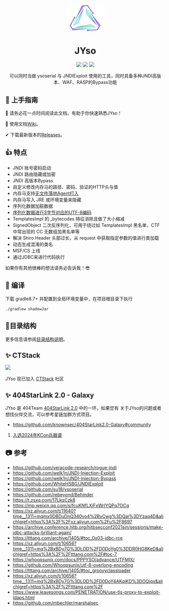 <p align="center">
  <img src="docs/img/logo.png" width="120">
</p>
<h1 align="center"> JYso </h1>

<p align="center">
<img src="https://img.shields.io/badge/JDK-1.8+-orange" />
<img src="https://img.shields.io/badge/gradle-8.7-blue" />
<img src="https://img.shields.io/badge/SDL-Groovy-green" />

<p align="center"> 可以同时当做 ysoserial 与 JNDIExploit 使用的工具，同时具备多种JNDI高版本、WAF、RASP的Bypass功能 

## 🚀 上手指南

📢 请务必花一点时间阅读此文档，有助于你快速熟悉JYso！

🧐 使用文档[Wiki](https://github.com/qi4L/JYso/wiki)。

✔ 下载最新版本的[Releases](https://github.com/qi4L/JYso/releases)。

## 👍 特点

+ JNDI 账号密码启动
+ JNDI 路由隐藏或加密
+ JNDI 高版本Bypass
+ 自定义修改内存马的路径、密码、验证的HTTP头与值
+ 内存马支持[无文件落地Agent打入](https://xz.aliyun.com/t/10075?time__1311=mq%2BxBD9QDQe4yDBkPoN%2BuDAO%3DnB5x&alichlgref=https%3A%2F%2Fxz.aliyun.com%2Fsearch%3Fkeyword%3Drebeyond)
+ 内存马写入 JRE 或环境变量来隐藏
+ 序列化数据加脏数据
+ [序列化数据进行3字节对应的UTF-8编码](https://whoopsunix.com/docs/PPPYSO/advance/UTFMIX/)
+ TemplatesImpl 的 _bytecodes 特征消除且做了大小缩减
+ SignedObject 二次反序列化，可用于绕过如 TemplatesImpl 黑名单，CTF 中常出现的 CC 无数组加黑名单等
+ 解决 Shiro Header 头部过长，从 request 中获取指定参数的值进行类加载
+ 动态生成混淆的类名
+ MSF/CS 上线
+ 通过JDBC来进行代码执行

如果你有其他很棒的想法请务必告诉我！😎

## 🐯 编译

下载 gradle8.7+ 并配置到全局环境变量中，在项目根目录下执行

```shell
./gradlew shadowJar
```

## 🌲目录结构

更多信息请参阅[目录结构说明](docs/directory_structure.md)。

## ✨ CTStack

<img src="https://ctstack-oss.oss-cn-beijing.aliyuncs.com/CT%20Stack-2.png" width="30%" />

JYso 现已加入 [CTStack](https://stack.chaitin.com/tool/detail?id=3) 社区

## ✨ 404StarLink 2.0 - Galaxy

JYso 是 404Team [404StarLink 2.0](https://github.com/knownsec/404StarLink) 中的一环，如果您有 关于JYso的问题或者想找伙伴交流，可以参考星链加群方式项目。

+ https://github.com/knownsec/404StarLink2.0-Galaxy#community

1. [入选2024年KCon兵器谱](https://kcon.knownsec.com/index.php?s=bqp&c=category&id=3)

## 📷 参考

- https://github.com/veracode-research/rogue-jndi
- https://github.com/welk1n/JNDI-Injection-Exploit
- https://github.com/welk1n/JNDI-Injection-Bypass
- https://github.com/WhiteHSBG/JNDIExploit
- https://github.com/su18/ysoserial
- https://github.com/rebeyond/Behinder
- https://t.zsxq.com/17LkqCzk8
- https://mp.weixin.qq.com/s/fcuKNfLXiFxWrIYQPq7OCg
- https://xz.aliyun.com/t/11640?time__1311=mqmx0DBDuDnQ340vo4%2BxCwg%3DQai%3DYzaq4D&alichlgref=https%3A%2F%2Fxz.aliyun.com%2Fu%2F8697
- https://archive.conference.hitb.org/hitbsecconf2021sin/sessions/make-jdbc-attacks-brilliant-again/
- https://tttang.com/archive/1405/#toc_0x03-jdbc-rce
- https://xz.aliyun.com/t/10656?time__1311=mq%2BxBDy7G%3DLOD%2FD0DoYg0%3DDR0HG8KeD&alichlgref=https%3A%2F%2Ftttang.com%2F#toc-7
- https://whoopsunix.com/docs/PPPYSO/advance/UTFMIX/
- https://github.com/Whoopsunix/utf-8-overlong-encoding
- https://tttang.com/archive/1405/#toc_groovyclassloader
- https://xz.aliyun.com/t/10656?time__1311=mq%2BxBDy7G%3DLOD%2FD0DoY4AKqiKD%3DOQjqx&alichlgref=https%3A%2F%2Ftttang.com%2F
- https://www.leavesongs.com/PENETRATION/use-tls-proxy-to-exploit-ldaps.html
- https://github.com/mbechler/marshalsec

